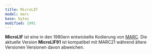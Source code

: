 ```yaml
---
title: MicroLIF
model: marc
base: bytes
modified: 1991
---
```


**MicroLIF** ist eine in den 1980ern entwickelte Kodierung von [MARC](../marc).
Die aktuelle Version **MicroLIF91** ist kompatibel mit MARC21 während ältere
Versionen Versionen davon abweichen.
